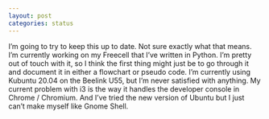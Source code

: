 ```yaml
---
layout: post
categories: status
---
```

I’m going to try to keep this up to date. Not sure exactly what that means. I’m currently working on my Freecell that I’ve written in Python. I’m pretty out of touch with it, so I think the first thing might just be to go through it and document it in either a flowchart or pseudo code. I’m currently using Kubuntu 20.04 on the Beelink U55, but I’m never satisfied with anything. My current problem with i3 is the way it handles the developer console in Chrome / Chromium. And I’ve tried the new version of Ubuntu but I just can’t make myself like Gnome Shell.